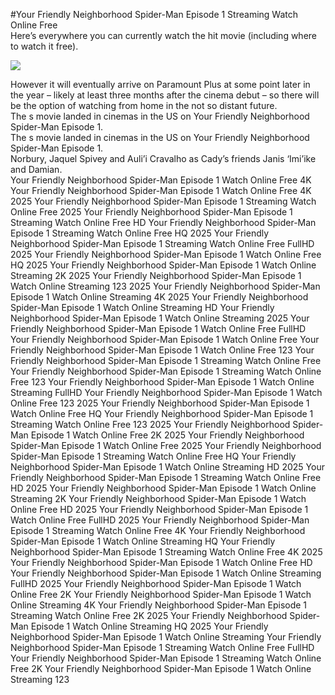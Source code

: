 #Your Friendly Neighborhood Spider-Man Episode 1 Streaming Watch Online Free  
Here’s everywhere you can currently watch the hit movie (including where to watch it free).  
  
[![](https://i.imgur.com/qSNzIqt.png)](https://movie.rssnews.media/SlYOErOBx.php)  
  
However it will eventually arrive on Paramount Plus at some point later in the year – likely at least three months after the cinema debut – so there will be the option of watching from home in the not so distant future.  
The s movie landed in cinemas in the US on Your Friendly Neighborhood Spider-Man Episode 1.  
The s movie landed in cinemas in the US on Your Friendly Neighborhood Spider-Man Episode 1.  
Norbury, Jaquel Spivey and Auli’i Cravalho as Cady’s friends Janis ‘Imi’ike and Damian.  
Your Friendly Neighborhood Spider-Man Episode 1 Watch Online Free 4K
Your Friendly Neighborhood Spider-Man Episode 1 Watch Online Free 4K 2025
Your Friendly Neighborhood Spider-Man Episode 1 Streaming Watch Online Free 2025
Your Friendly Neighborhood Spider-Man Episode 1 Streaming Watch Online Free HD
Your Friendly Neighborhood Spider-Man Episode 1 Streaming Watch Online Free HQ 2025
Your Friendly Neighborhood Spider-Man Episode 1 Streaming Watch Online Free FullHD 2025
Your Friendly Neighborhood Spider-Man Episode 1 Watch Online Free HQ 2025
Your Friendly Neighborhood Spider-Man Episode 1 Watch Online Streaming 2K 2025
Your Friendly Neighborhood Spider-Man Episode 1 Watch Online Streaming 123 2025
Your Friendly Neighborhood Spider-Man Episode 1 Watch Online Streaming 4K 2025
Your Friendly Neighborhood Spider-Man Episode 1 Watch Online Streaming HD
Your Friendly Neighborhood Spider-Man Episode 1 Watch Online Streaming 2025
Your Friendly Neighborhood Spider-Man Episode 1 Watch Online Free FullHD
Your Friendly Neighborhood Spider-Man Episode 1 Watch Online Free
Your Friendly Neighborhood Spider-Man Episode 1 Watch Online Free 123
Your Friendly Neighborhood Spider-Man Episode 1 Streaming Watch Online Free
Your Friendly Neighborhood Spider-Man Episode 1 Streaming Watch Online Free 123
Your Friendly Neighborhood Spider-Man Episode 1 Watch Online Streaming FullHD
Your Friendly Neighborhood Spider-Man Episode 1 Watch Online Free 123 2025
Your Friendly Neighborhood Spider-Man Episode 1 Watch Online Free HQ
Your Friendly Neighborhood Spider-Man Episode 1 Streaming Watch Online Free 123 2025
Your Friendly Neighborhood Spider-Man Episode 1 Watch Online Free 2K 2025
Your Friendly Neighborhood Spider-Man Episode 1 Watch Online Free 2025
Your Friendly Neighborhood Spider-Man Episode 1 Streaming Watch Online Free HQ
Your Friendly Neighborhood Spider-Man Episode 1 Watch Online Streaming HD 2025
Your Friendly Neighborhood Spider-Man Episode 1 Streaming Watch Online Free HD 2025
Your Friendly Neighborhood Spider-Man Episode 1 Watch Online Streaming 2K
Your Friendly Neighborhood Spider-Man Episode 1 Watch Online Free HD 2025
Your Friendly Neighborhood Spider-Man Episode 1 Watch Online Free FullHD 2025
Your Friendly Neighborhood Spider-Man Episode 1 Streaming Watch Online Free 4K
Your Friendly Neighborhood Spider-Man Episode 1 Watch Online Streaming HQ
Your Friendly Neighborhood Spider-Man Episode 1 Streaming Watch Online Free 4K 2025
Your Friendly Neighborhood Spider-Man Episode 1 Watch Online Free HD
Your Friendly Neighborhood Spider-Man Episode 1 Watch Online Streaming FullHD 2025
Your Friendly Neighborhood Spider-Man Episode 1 Watch Online Free 2K
Your Friendly Neighborhood Spider-Man Episode 1 Watch Online Streaming 4K
Your Friendly Neighborhood Spider-Man Episode 1 Streaming Watch Online Free 2K 2025
Your Friendly Neighborhood Spider-Man Episode 1 Watch Online Streaming HQ 2025
Your Friendly Neighborhood Spider-Man Episode 1 Watch Online Streaming
Your Friendly Neighborhood Spider-Man Episode 1 Streaming Watch Online Free FullHD
Your Friendly Neighborhood Spider-Man Episode 1 Streaming Watch Online Free 2K
Your Friendly Neighborhood Spider-Man Episode 1 Watch Online Streaming 123